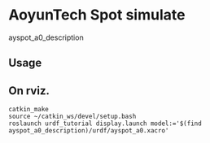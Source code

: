 #  AoyunTech Spot simulate
ayspot_a0_description

## Usage

## On rviz.
	catkin_make
	source ~/catkin_ws/devel/setup.bash
	roslaunch urdf_tutorial display.launch model:='$(find ayspot_a0_description)/urdf/ayspot_a0.xacro'
